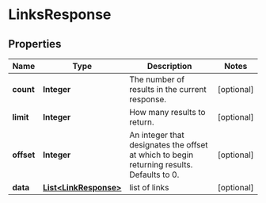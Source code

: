 

# LinksResponse


## Properties

| Name | Type | Description | Notes |
|------------ | ------------- | ------------- | -------------|
|**count** | **Integer** | The number of results in the current response. |  [optional] |
|**limit** | **Integer** | How many results to return. |  [optional] |
|**offset** | **Integer** | An integer that designates the offset at which to begin returning results. Defaults to 0. |  [optional] |
|**data** | [**List&lt;LinkResponse&gt;**](LinkResponse.md) | list of links  |  [optional] |



